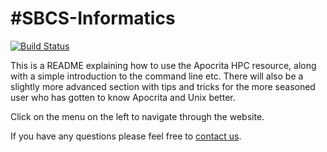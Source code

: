 #SBCS-Informatics
=======
[![Build Status](https://travis-ci.org/sbcs-informatics/sbcs-informatics.github.io.svg?branch=src)](https://travis-ci.org/sbcs-informatics/sbcs-informatics.github.io)

This is a README explaining how to use the Apocrita HPC resource, along with a simple introduction to the command line etc. There will also be a slightly more advanced section with tips and tricks for the more seasoned user who has gotten to know Apocrita and Unix better.

Click on the menu on the left to navigate through the website.

If you have any questions please feel free to [contact us](3_0_contact.md). 
